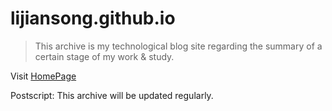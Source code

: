 # lijiansong.github.io
>This archive is my technological blog site regarding the summary of a certain stage of my work & study.

Visit [HomePage](http://lijiansong.github.io)

Postscript:
This archive will be updated regularly.
